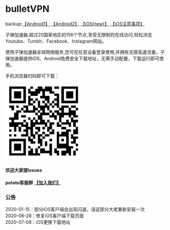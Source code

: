 # bulletVPN
backup:[【Android1】](https://zdspeed.oss-cn-shanghai.aliyuncs.com/android/biubiu_2.0.apk) [【Android2】](https://raw.githubusercontent.com/biubiunuts/bulletVPN/master/apk/biubiu_2.0.apk)  [【iOS(new)】](https://www.jdbkeji.com/NCRa.app) [【iOS注意事项】](https://github.com/biubiunuts/bulletVPN/blob/master/iosbook.png)

子弹加速器,超过20国家地区的156个节点,享受无限制的在线访问,轻松浏览Youtube、Tumblr、Facebook、Instagram网站。

使用子弹加速器全球网络服务,您可在任意设备登录使用,并拥有无限高速流量。子弹加速器提供iOS、Android免费安全下载地址，无需手动配置，下载运行即可使用。

手机浏览器扫码即可下载：

 ![image](https://github.com/biubiunuts/bulletVPN/blob/master/code.png?raw=true)
 
 #### 欢迎大家提Issues
 
 #### potato客服群 [【加入我们】](https://pt.im/joinchat/XIjdlahspf4m58njzMh4bQ)
 
 ### 公告

2020-01-15：部分iOS客户端会出现闪退，请这部分大佬重新安装一次<br/>
2020-06-28：修复iOS客户端下载页面<br/>
2020-07-08：iOS更换下载地址

